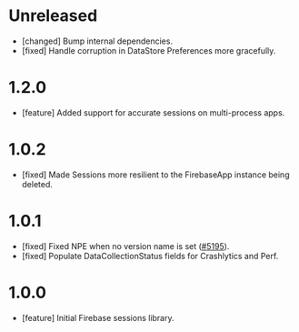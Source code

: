 # Unreleased
* [changed] Bump internal dependencies.
* [fixed] Handle corruption in DataStore Preferences more gracefully.

# 1.2.0

* [feature] Added support for accurate sessions on multi-process apps.

# 1.0.2

* [fixed] Made Sessions more resilient to the FirebaseApp instance being deleted.

# 1.0.1

* [fixed] Fixed NPE when no version name is
  set ([#5195](https://github.com/firebase/firebase-android-sdk/issues/5195)).
* [fixed] Populate DataCollectionStatus fields for Crashlytics and Perf.

# 1.0.0

* [feature] Initial Firebase sessions library.
